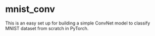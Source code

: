 # mnist_conv
This is an easy set up for building a simple ConvNet model to classify MNIST dataset from scratch in PyTorch.
